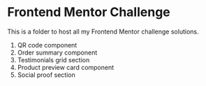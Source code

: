 # Frontend Mentor Challenge

This is a folder to host all my Frontend Mentor challenge solutions.

1. QR code component
2. Order summary component
3. Testimonials grid section
4. Product preview card component
5. Social proof section

